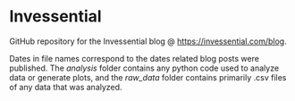 # Invessential
GitHub repository for the Invessential blog @ https://invessential.com/blog.

Dates in file names correspond to the dates related blog posts were published. The *analysis* folder contains any python code used to analyze data or generate plots, and the *raw_data* folder contains primarily .csv files of any data that was analyzed.
